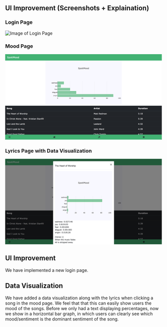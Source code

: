 ## UI Improvement (Screenshots + Explaination)

### Login Page
![Image of Login Page]()

### Mood Page
![Image of Mood Page](https://github.com/easonychang/cogs121/blob/master/public/images/Milestone6/mood.png)

### Lyrics Page with Data Visualization
![Image of Data Vis Page](https://github.com/easonychang/cogs121/blob/master/public/images/Milestone6/datavis.png)



## UI Improvement
We have implemented a new login page. 

## Data Visualization 
We have added a data visualization along with the lyrics when clicking a song in the mood page. We feel that that this can easily show users the mood of the songs. Before we only had a text displaying percentages, now we show in a horizontal bar graph, in which users can clearly see which mood/sentiment is the dominant sentiment of the song.
